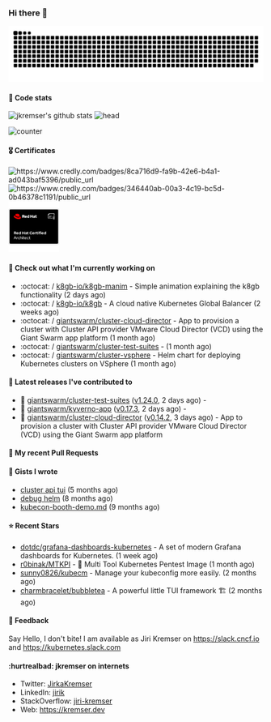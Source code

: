 ### Hi there 👋

<picture>
  <source media="(prefers-color-scheme: dark)" srcset="github-snake-dark.svg" />
  <source media="(prefers-color-scheme: light)" srcset="github-snake.svg" />
  <img alt="github-snake" src="github-snake.svg" />
</picture>

#### 📱 Code stats

![jkremser's github stats](https://github-readme-stats.vercel.app/api?username=jkremser&count_private=true&show_icons=true&hide_border=false&theme=tokyonight&title_color=5bcdec&bg_color=0d1117&border_radius=false) ![head](https://user-images.githubusercontent.com/535866/175570014-71166aaa-95f7-4a4f-869c-93a16481de4e.jpeg)



![counter](https://komarev.com/ghpvc/?username=jkremser&color=5bcdec&style=for-the-badge)

#### 🎖 Certificates
<p align="left">
    <a style="text-decoration: none !important;" href="https://www.credly.com/badges/8ca716d9-fa9b-42e6-b4a1-ad043baf5396/public_url">
        <img src="https://training.linuxfoundation.org/wp-content/uploads/2022/11/CKA.png" alt="https://www.credly.com/badges/8ca716d9-fa9b-42e6-b4a1-ad043baf5396/public_url" width="110" height="110"/>
    </a>
    <a style="text-decoration: none !important;" href="https://www.credly.com/badges/346440ab-00a3-4c19-bc5d-0b46378c1191/public_url">
        <img src="https://training.linuxfoundation.org/wp-content/uploads/2022/11/CKS.png" alt="https://www.credly.com/badges/346440ab-00a3-4c19-bc5d-0b46378c1191/public_url" width="110" height="110"/>
    </a>
    <a style="text-decoration: none !important;" href="https://rhtapps.redhat.com/verify/?certId=120-194-022">
        <img src="./rhca.png" alt="https://rhtapps.redhat.com/verify/?certId=120-194-022" width="100" height="100"/>
    </a>
</p>

#### 👷 Check out what I'm currently working on

- :octocat: / [k8gb-io/k8gb-manim](https://github.com/k8gb-io/k8gb-manim) - Simple animation explaining the k8gb functionality (2 days ago)
- :octocat: / [k8gb-io/k8gb](https://github.com/k8gb-io/k8gb) - A cloud native Kubernetes Global Balancer (2 weeks ago)
- :octocat: / [giantswarm/cluster-cloud-director](https://github.com/giantswarm/cluster-cloud-director) - App to provision a cluster with Cluster API provider VMware Cloud Director (VCD) using the Giant Swarm app platform (1 month ago)
- :octocat: / [giantswarm/cluster-test-suites](https://github.com/giantswarm/cluster-test-suites) -  (1 month ago)
- :octocat: / [giantswarm/cluster-vsphere](https://github.com/giantswarm/cluster-vsphere) - Helm chart for deploying Kubernetes clusters on VSphere (1 month ago)

#### 🔭 Latest releases I've contributed to

- 🎉 [giantswarm/cluster-test-suites](https://github.com/giantswarm/cluster-test-suites) ([v1.24.0](https://github.com/giantswarm/cluster-test-suites/releases/tag/v1.24.0), 2 days ago) - 
- 🎉 [giantswarm/kyverno-app](https://github.com/giantswarm/kyverno-app) ([v0.17.3](https://github.com/giantswarm/kyverno-app/releases/tag/v0.17.3), 2 days ago) - 
- 🎉 [giantswarm/cluster-cloud-director](https://github.com/giantswarm/cluster-cloud-director) ([v0.14.2](https://github.com/giantswarm/cluster-cloud-director/releases/tag/v0.14.2), 3 days ago) - App to provision a cluster with Cluster API provider VMware Cloud Director (VCD) using the Giant Swarm app platform

#### 🔨 My recent Pull Requests


#### 📓 Gists I wrote

- [cluster api tui](https://gist.github.com/176c5bae04a9db8feea0f72217e8eff5) (5 months ago)
- [debug helm](https://gist.github.com/40bc6009eefdea63b57854becf8409a5) (8 months ago)
- [kubecon-booth-demo.md](https://gist.github.com/8ec12c94e4ff2fc8aa0ee0754363a035) (9 months ago)

#### ⭐ Recent Stars

- [dotdc/grafana-dashboards-kubernetes](https://github.com/dotdc/grafana-dashboards-kubernetes) - A set of modern Grafana dashboards for Kubernetes. (1 week ago)
- [r0binak/MTKPI](https://github.com/r0binak/MTKPI) - 🧰 Multi Tool Kubernetes Pentest Image  (1 month ago)
- [sunny0826/kubecm](https://github.com/sunny0826/kubecm) - Manage your kubeconfig more easily. (2 months ago)
- [charmbracelet/bubbletea](https://github.com/charmbracelet/bubbletea) - A powerful little TUI framework 🏗 (2 months ago)

#### 💬 Feedback

Say Hello, I don't bite! I am available as Jiri Kremser on https://slack.cncf.io and https://kubernetes.slack.com


#### :hurtrealbad: jkremser on internets

- Twitter: <a href="https://twitter.com/JirkaKremser">JirkaKremser</a>
- LinkedIn: <a href="https://www.linkedin.com/in/jirik/">jirik</a>
- StackOverflow: <a href="https://stackoverflow.com/users/1594980/jiri-kremser">jiri-kremser</a>
- Web: https://kremser.dev